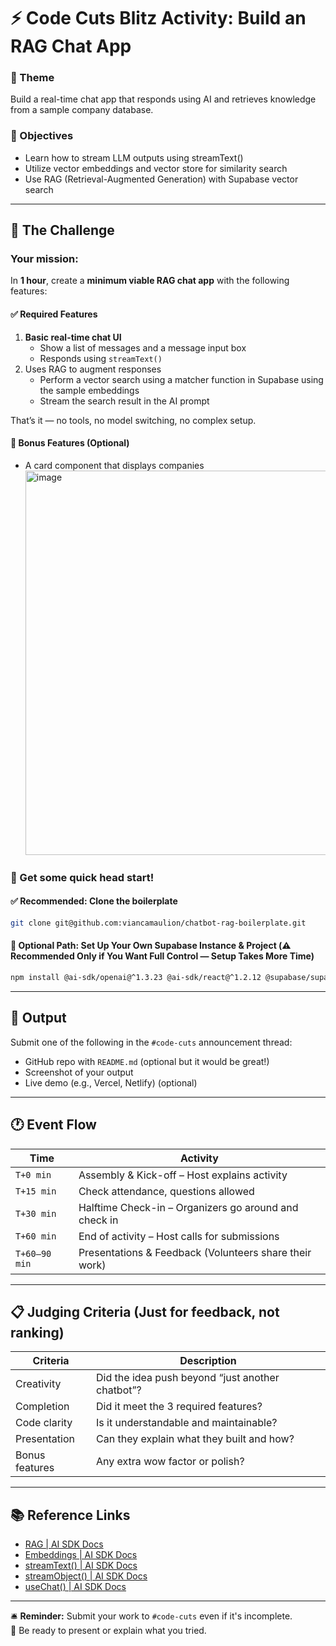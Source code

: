 # ⚡ Code Cuts Blitz Activity: Build an RAG Chat App

### 🧠 Theme
Build a real-time chat app that responds using AI and retrieves knowledge from a sample company database.

### 🎯 Objectives
- Learn how to stream LLM outputs using streamText()
- Utilize vector embeddings and vector store for similarity search
- Use RAG (Retrieval-Augmented Generation) with Supabase vector search

---

## 🧩 The Challenge

### Your mission:  
In **1 hour**, create a **minimum viable RAG chat app** with the following features:

#### ✅ Required Features
1. **Basic real-time chat UI**
   - Show a list of messages and a message input box
   - Responds using `streamText()`
2. Uses RAG to augment responses
   - Perform a vector search using a matcher function in Supabase using the sample embeddings
   - Stream the search result in the AI prompt
  
That’s it — no tools, no model switching, no complex setup.

#### 🔧 Bonus Features (Optional)
- A card component that displays companies
   <img width="791" height="615" alt="image" src="https://github.com/user-attachments/assets/02cbd7ba-2a35-4d07-b480-941165a83656" />


### 🚀 Get some quick head start!
#### ✅ Recommended: Clone the boilerplate

```bash
git clone git@github.com:viancamaulion/chatbot-rag-boilerplate.git
```
#### 🧩 Optional Path: Set Up Your Own Supabase Instance & Project (⚠️ Recommended Only if You Want Full Control — Setup Takes More Time)

```bash
npm install @ai-sdk/openai@^1.3.23 @ai-sdk/react@^1.2.12 @supabase/supabase-js@^2.50.5 ai@^4.3.17 dotenv@^17.2.0 lucide-react@^0.525.0 next@15.3.5 openai@^5.9.0 react@^19.0.0 react-dom@^19.0.0 react-markdown@^10.1.0 && npm install -D @eslint/eslintrc@^3 @tailwindcss/postcss@^4 @types/node@^20 @types/react@^19 @types/react-dom@^19 eslint@^9 eslint-config-next@15.3.5 tailwindcss@^4 tsx@^4.20.3 typescript@^5
```


---

## 🧪 Output

Submit one of the following in the `#code-cuts` announcement thread:
- GitHub repo with `README.md` (optional but it would be great!)
- Screenshot of your output
- Live demo (e.g., Vercel, Netlify) (optional)

---

## 🕐 Event Flow

| Time          | Activity |
|---------------|----------|
| `T+0 min`     | Assembly & Kick-off – Host explains activity |
| `T+15 min`    | Check attendance, questions allowed |
| `T+30 min`    | Halftime Check-in – Organizers go around and check in |
| `T+60 min`    | End of activity – Host calls for submissions |
| `T+60–90 min` | Presentations & Feedback (Volunteers share their work) |

---

## 📋 Judging Criteria (Just for feedback, not ranking)

| Criteria | Description |
|----------|-------------|
| Creativity | Did the idea push beyond “just another chatbot”? |
| Completion | Did it meet the 3 required features? |
| Code clarity | Is it understandable and maintainable? |
| Presentation | Can they explain what they built and how? |
| Bonus features | Any extra wow factor or polish? |

---

## 📚 Reference Links
- [RAG | AI SDK Docs](https://ai-sdk.dev/cookbook/guides/rag-chatbot)
- [Embeddings | AI SDK Docs](https://ai-sdk.dev/docs/ai-sdk-core/embeddings)
- [streamText() | AI SDK Docs](https://ai-sdk.dev/docs/reference/ai-sdk-core/stream-text#streamtext)
- [streamObject() | AI SDK Docs](https://ai-sdk.dev/docs/reference/ai-sdk-core/stream-object)
- [useChat() | AI SDK Docs](https://ai-sdk.dev/docs/reference/ai-sdk-ui/use-chat)


---

🛎️ **Reminder:** Submit your work to `#code-cuts` even if it's incomplete.  
🎤 Be ready to present or explain what you tried.
